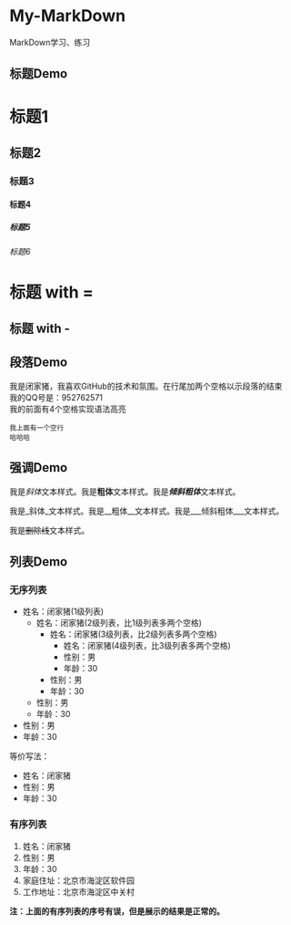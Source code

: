 # My-MarkDown
MarkDown学习、练习

## 标题Demo

# 标题1
## 标题2
### 标题3
#### 标题4
##### 标题5
###### 标题6

标题 with =
=

标题 with -
-

## 段落Demo
我是闭家猪，我喜欢GitHub的技术和氛围。在行尾加两个空格以示段落的结束  
我的QQ号是：952762571  
    我的前面有4个空格实现语法高亮
    
    我上面有一个空行  
    哈哈哈


## 强调Demo

我是*斜体*文本样式。我是**粗体**文本样式。我是***倾斜粗体***文本样式。

我是_斜体_文本样式。我是__粗体__文本样式。我是___倾斜粗体___文本样式。

我是~~删除线~~文本样式。

## 列表Demo

### 无序列表

- 姓名：闭家猪(1级列表)
  - 姓名：闭家猪(2级列表，比1级列表多两个空格)
    - 姓名：闭家猪(3级列表，比2级列表多两个空格)
      - 姓名：闭家猪(4级列表，比3级列表多两个空格)
      - 性别：男
      - 年龄：30
    - 性别：男
    - 年龄：30
  - 性别：男
  - 年龄：30
- 性别：男
- 年龄：30

等价写法：

* 姓名：闭家猪
* 性别：男
* 年龄：30


### 有序列表

1. 姓名：闭家猪
2. 性别：男
3. 年龄：30
3. 家庭住址：北京市海淀区软件园
4. 工作地址：北京市海淀区中关村

**注：上面的有序列表的序号有误，但是展示的结果是正常的。**
